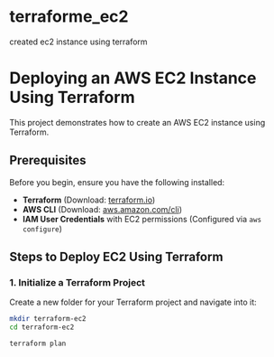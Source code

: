 # terraforme_ec2
created ec2 instance using terraform


# Deploying an AWS EC2 Instance Using Terraform

This project demonstrates how to create an AWS EC2 instance using Terraform.

## Prerequisites

Before you begin, ensure you have the following installed:

- **Terraform** (Download: [terraform.io](https://developer.hashicorp.com/terraform/downloads))
- **AWS CLI** (Download: [aws.amazon.com/cli](https://aws.amazon.com/cli/))
- **IAM User Credentials** with EC2 permissions (Configured via `aws configure`)

## Steps to Deploy EC2 Using Terraform

### 1. Initialize a Terraform Project
Create a new folder for your Terraform project and navigate into it:
```sh
mkdir terraform-ec2
cd terraform-ec2

terraform plan
 
